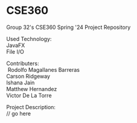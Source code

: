 # CSE360
Group 32's CSE360 Spring '24 Project Repository
  
Used Technology:  
  JavaFX  
  File I/O  

Contributers:  
&nbsp;Rodolfo Magallanes Barreras  
  Carson Ridgeway  
  Ishana Jain  
  Matthew Hernandez  
  Victor De La Torre  

Project Description:  
  // go here  
